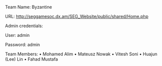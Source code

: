 Team Name:   Byzantine

 URL:   http://seggamesoc.dx.am/SEG_Website/public/shared/Home.php
 
 Admin credentials:
 
 User: admin 
 
 Password: admin
 
 Team Members:
•	Mohamed Alim
•	Mateusz Nowak
•	Vitesh Soni
•	Huajun (Lee) Lin
•	Fahad Mustafa
